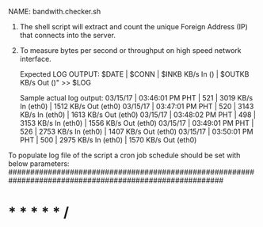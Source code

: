 NAME:  bandwith.checker.sh

1. The shell script will extract and count the unique Foreign Address (IP) that connects into the server.
2. To measure bytes per second or throughput on high speed network interface.

    Expected LOG OUTPUT:
    $DATE | $CONN | $INKB KB/s In (<network interface>) | $OUTKB KB/s Out (<network interface>)" >> $LOG

    Sample actual log output:
         03/15/17 | 03:46:01 PM PHT | 521 | 3019 KB/s In (eth0) | 1512 KB/s Out (eth0)
         03/15/17 | 03:47:01 PM PHT | 520 | 3143 KB/s In (eth0) | 1613 KB/s Out (eth0)
         03/15/17 | 03:48:02 PM PHT | 498 | 3153 KB/s In (eth0) | 1556 KB/s Out (eth0)
         03/15/17 | 03:49:01 PM PHT | 526 | 2753 KB/s In (eth0) | 1407 KB/s Out (eth0)
         03/15/17 | 03:50:01 PM PHT | 500 | 2975 KB/s In (eth0) | 1570 KB/s Out (eth0)



To populate log file of the script a cron job schedule should be set with below parameters:
#########################################################################################################
#   * * * * * /<SCRIPT FOLDER>/bandwith.checker.sh [network interface] >> /[LOGS FOLDER]/cron.log       #
#########################################################################################################


          /sys/class/net/eth0/statistics/rx_bytes: number of bytes received
          /sys/class/net/eth0/statistics/tx_bytes: number of bytes transmitted

NOTE: The numbers stored in the files are automatically refreshed in real-time by the kernel. 
